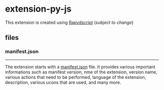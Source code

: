 # extension-py-js

This extension is created using [Rapydscript](https://openbase.com/js/rapydscript) (_subject to change_)

## files

### manifest.json

---

The extension starts with a [manifest.json](https://github.com/TARP-Fake-News-Identification-Portal/extension-py-js/blob/main/manifest.json) file. It provides various important informations such as manifest version, nme of the extension, version name, various actions that need to be performed, language of the extension, description, various ucons that are used, and many more.
